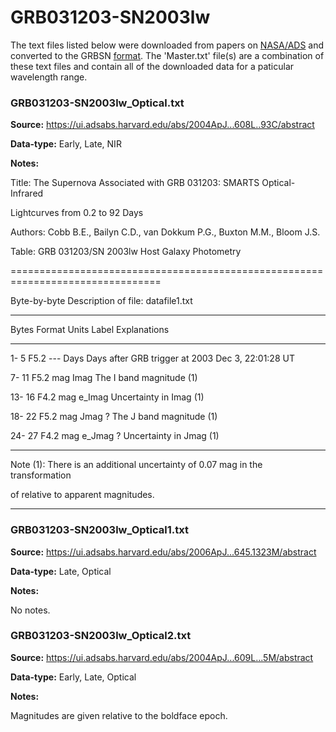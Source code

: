 # GRB031203-SN2003lw


The text files listed below were downloaded from papers on [NASA/ADS](https://ui.adsabs.harvard.edu) and converted to the GRBSN [format](https://github.com/GabrielF98/GRBSNWebtool/tree/master/Webtool/static/SourceData). The 'Master.txt' file(s) are a combination of these text files and contain all of the downloaded data for a paticular wavelength range.

### GRB031203-SN2003lw_Optical.txt


**Source:** https://ui.adsabs.harvard.edu/abs/2004ApJ...608L..93C/abstract

**Data-type:** Early, Late, NIR

**Notes:**

Title: The Supernova Associated with GRB 031203: SMARTS Optical-Infrared

Lightcurves from 0.2 to 92 Days

Authors: Cobb B.E., Bailyn C.D., van Dokkum P.G., Buxton M.M., Bloom J.S.

Table: GRB 031203/SN 2003lw Host Galaxy Photometry

================================================================================

Byte-by-byte Description of file: datafile1.txt

--------------------------------------------------------------------------------

Bytes Format Units Label Explanations

--------------------------------------------------------------------------------

1- 5 F5.2 --- Days Days after GRB trigger at 2003 Dec 3, 22:01:28 UT

7- 11 F5.2 mag Imag The I band magnitude (1)

13- 16 F4.2 mag e_Imag Uncertainty in Imag (1)

18- 22 F5.2 mag Jmag ? The J band magnitude (1)

24- 27 F4.2 mag e_Jmag ? Uncertainty in Jmag (1)

--------------------------------------------------------------------------------

Note (1): There is an additional uncertainty of 0.07 mag in the transformation

of relative to apparent magnitudes.

--------------------------------------------------------------------------------

### GRB031203-SN2003lw_Optical1.txt


**Source:** https://ui.adsabs.harvard.edu/abs/2006ApJ...645.1323M/abstract

**Data-type:** Late, Optical

**Notes:**

No notes.

### GRB031203-SN2003lw_Optical2.txt


**Source:** https://ui.adsabs.harvard.edu/abs/2004ApJ...609L...5M/abstract

**Data-type:** Early, Late, Optical

**Notes:**

Magnitudes are given relative to the boldface epoch.